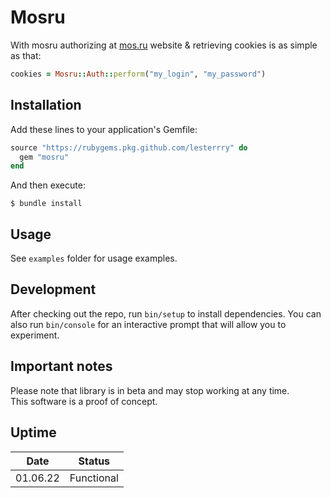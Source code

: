 # Mosru
With mosru authorizing at [mos.ru](https://mos.ru) website & retrieving cookies is as simple as that:

```ruby
cookies = Mosru::Auth::perform("my_login", "my_password")
```

## Installation
Add these lines to your application's Gemfile:

```ruby
source "https://rubygems.pkg.github.com/lesterrry" do
  gem "mosru"
end
```

And then execute:

    $ bundle install

## Usage
See `examples` folder for usage examples.

## Development
After checking out the repo, run `bin/setup` to install dependencies. You can also run `bin/console` for an interactive prompt that will allow you to experiment.

## Important notes
Please note that library is in beta and may stop working at any time.\
This software is a proof of concept.

## Uptime 
|   Date   |   Status   |
|   ----   |    ----    |
| 01.06.22 | Functional |